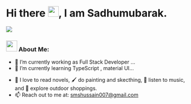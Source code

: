 # Hi there <img src="https://github.com/TheDudeThatCode/TheDudeThatCode/blob/master/Assets/Hi.gif" width="29px">, I am Sadhumubarak. 
![](https://camo.githubusercontent.com/992babdffd8c74a1502de375fbdf7e4d54773242/68747470733a2f2f6d656469612e67697068792e636f6d2f6d656469612f53576f536b4e36447854737a71494b4571762f67697068792e676966)

### <img src="https://github.com/TheDudeThatCode/TheDudeThatCode/raw/master/Assets/Developer.gif" width="30px"> About Me:

- 🔭 I’m currently working as Full Stack Developer ...
- 🌱 I’m currently learning TypeScript , material UI...
<!-- - 👯 I’m looking to collaborate on ... -->
<!-- - 🤔 I’m looking for help with ... -->
<!-- - 💬 Ask me about react ... -->
- 📖 I love to read novels, 🖌️ do painting and skecthing, 🎵 listen to music, and 🌴 explore outdoor shoppings.
- 📫 Reach out to me at: <a href="smshussain007@gmail.com">smshussain007@gmail.com</a>
<!-- - 😄 Pronouns: ... -->
<!-- - ⚡ Fun fact: ... -->


